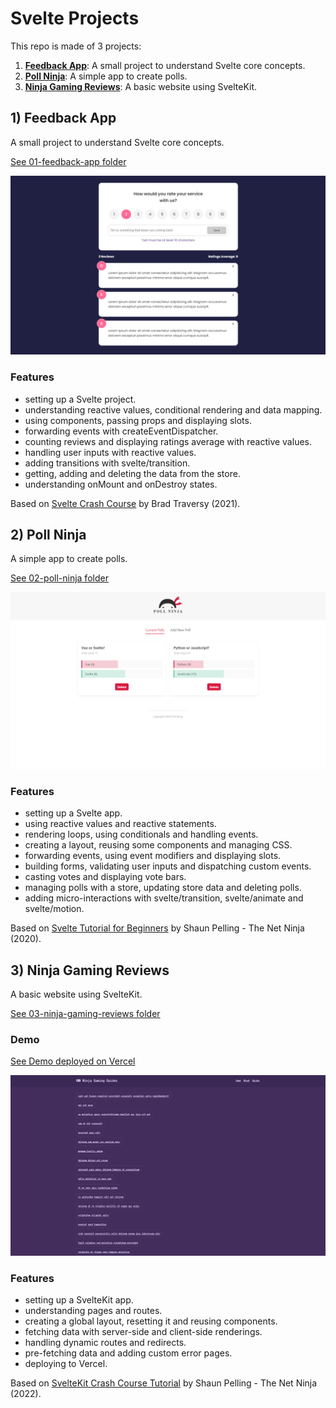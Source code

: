 # Svelte Projects

This repo is made of 3 projects:

1. [**Feedback App**](#feedback): A small project to understand Svelte core concepts.
2. [**Poll Ninja**](#poll): A simple app to create polls.
3. [**Ninja Gaming Reviews**](#gaming): A basic website using SvelteKit.

## <a name="feedback"></a>1) Feedback App

A small project to understand Svelte core concepts.

[See 01-feedback-app folder](https://github.com/solygambas/svelte-projects/tree/main/01-feedback-app)

<p align="center">
    <a href="https://github.com/solygambas/svelte-projects/tree/main/01-feedback-app">
        <img src="01-feedback-app/screenshot.png">
    </a>
</p>

### Features

- setting up a Svelte project.
- understanding reactive values, conditional rendering and data mapping.
- using components, passing props and displaying slots.
- forwarding events with createEventDispatcher.
- counting reviews and displaying ratings average with reactive values.
- handling user inputs with reactive values.
- adding transitions with svelte/transition.
- getting, adding and deleting the data from the store.
- understanding onMount and onDestroy states.

Based on [Svelte Crash Course](https://www.youtube.com/watch?v=3TVy6GdtNuQ) by Brad Traversy (2021).

## <a name="poll"></a>2) Poll Ninja

A simple app to create polls.

[See 02-poll-ninja folder](https://github.com/solygambas/svelte-projects/tree/main/02-poll-ninja)

<p align="center">
    <a href="https://github.com/solygambas/svelte-projects/tree/main/02-poll-ninja">
        <img src="02-poll-ninja/screenshot.png">
    </a>
</p>

### Features

- setting up a Svelte app.
- using reactive values and reactive statements.
- rendering loops, using conditionals and handling events.
- creating a layout, reusing some components and managing CSS.
- forwarding events, using event modifiers and displaying slots.
- building forms, validating user inputs and dispatching custom events.
- casting votes and displaying vote bars.
- managing polls with a store, updating store data and deleting polls.
- adding micro-interactions with svelte/transition, svelte/animate and svelte/motion.

Based on [Svelte Tutorial for Beginners](https://www.youtube.com/playlist?list=PL4cUxeGkcC9hlbrVO_2QFVqVPhlZmz7tO) by Shaun Pelling - The Net Ninja (2020).

## <a name="gaming"></a>3) Ninja Gaming Reviews

A basic website using SvelteKit.

[See 03-ninja-gaming-reviews folder](https://github.com/solygambas/svelte-projects/tree/main/03-ninja-gaming-reviews)

### Demo

[See Demo deployed on Vercel](https://sveltekit-ninja-gaming.vercel.app/)

<p align="center">
    <a href="https://github.com/solygambas/svelte-projects/tree/main/03-ninja-gaming-reviews">
        <img src="03-ninja-gaming-reviews/screenshot.png">
    </a>
</p>

### Features

- setting up a SvelteKit app.
- understanding pages and routes.
- creating a global layout, resetting it and reusing components.
- fetching data with server-side and client-side renderings.
- handling dynamic routes and redirects.
- pre-fetching data and adding custom error pages.
- deploying to Vercel.

Based on [SvelteKit Crash Course Tutorial](https://www.youtube.com/playlist?list=PL4cUxeGkcC9hpM9ARM59Ve3jqcb54dqiP) by Shaun Pelling - The Net Ninja (2022).
